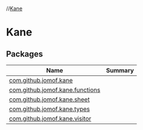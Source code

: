 //[Kane](index.md)



# Kane  


## Packages  
  
|  Name|  Summary| 
|---|---|
| [com.github.jomof.kane](com.github.jomof.kane/index.md) | 
| [com.github.jomof.kane.functions](com.github.jomof.kane.functions/index.md) | 
| [com.github.jomof.kane.sheet](com.github.jomof.kane.sheet/index.md) | 
| [com.github.jomof.kane.types](com.github.jomof.kane.types/index.md) | 
| [com.github.jomof.kane.visitor](com.github.jomof.kane.visitor/index.md) | 

